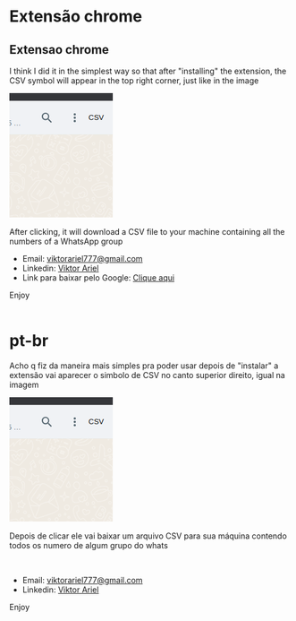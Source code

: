 # Extensão chrome
## Extensao chrome
<p>I think I did it in the simplest way so that after "installing" the extension, the CSV symbol will appear in the top right corner, just like in the image</p>
<img src="image/2.png">

<p>After clicking, it will download a CSV file to your machine containing all the numbers of a WhatsApp group</p>

- Email: viktorariel777@gmail.com
- Linkedin: [Viktor Ariel](https://www.linkedin.com/in/viktor-ariel/)
- Link para baixar pelo Google: [Clique aqui](https://chromewebstore.google.com/detail/baixar-numeros-de-grupos/cjaopikjldohjggogohmmfclkaohhgpn?hl=pt-br)


Enjoy
<br>
<br>







<h1>pt-br</h1>
<p>Acho q fiz da maneira mais simples pra poder usar depois de "instalar" a extensão vai aparecer o simbolo de CSV no canto superior direito, igual na imagem</p>
<img src="image/2.png">
<p>Depois de clicar ele vai baixar um arquivo CSV para sua máquina contendo todos os numero de algum grupo do whats</p>
<br>

- Email: viktorariel777@gmail.com
- Linkedin: [Viktor Ariel](https://www.linkedin.com/in/viktor-ariel/)


Enjoy

